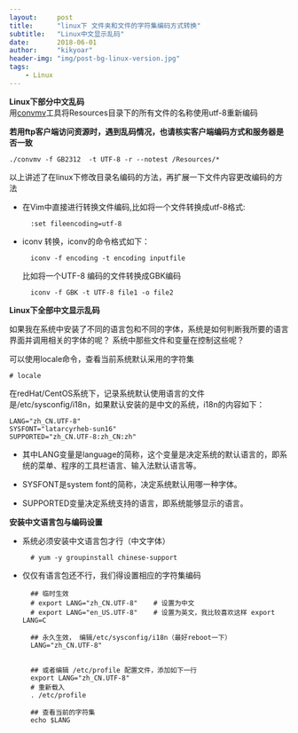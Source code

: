```yaml
---
layout:     post
title:      "linux下 文件夹和文件的字符集编码方式转换"
subtitle:   "Linux中文显示乱码"
date:       2018-06-01
author:     "kikyoar"
header-img: "img/post-bg-linux-version.jpg"
tags:
    - Linux
---   
```



 
**Linux下部分中文乱码**   
用[convmv](https://www.j3e.de/linux/convmv/convmv-1.15.tar.gz)工具将Resources目录下的所有文件的名称使用utf-8重新编码

**若用ftp客户端访问资源时，遇到乱码情况，也请核实客户端编码方式和服务器是否一致**  

	./convmv -f GB2312  -t UTF-8 -r --notest /Resources/*  

以上讲述了在linux下修改目录名编码的方法，再扩展一下文件内容更改编码的方法  

- 在Vim中直接进行转换文件编码,比如将一个文件转换成utf-8格式:  

		:set fileencoding=utf-8

- iconv 转换，iconv的命令格式如下：  

		iconv -f encoding -t encoding inputfile

	比如将一个UTF-8 编码的文件转换成GBK编码  

		iconv -f GBK -t UTF-8 file1 -o file2  
		
**Linux下全部中文显示乱码**  

如果我在系统中安装了不同的语言包和不同的字体，系统是如何判断我所要的语言界面并调用相关的字体的呢？ 系统中那些文件和变量在控制这些呢？   

可以使用locale命令，查看当前系统默认采用的字符集  

	
	# locale   
	
在redHat/CentOS系统下，记录系统默认使用语言的文件是/etc/sysconfig/i18n，如果默认安装的是中文的系统，i18n的内容如下：   

	LANG="zh_CN.UTF-8" 
	SYSFONT="latarcyrheb-sun16" 
	SUPPORTED="zh_CN.UTF-8:zh_CN:zh"  
	
- 其中LANG变量是language的简称，这个变量是决定系统的默认语言的，即系统的菜单、程序的工具栏语言、输入法默认语言等。

- SYSFONT是system font的简称，决定系统默认用哪一种字体。

- SUPPORTED变量决定系统支持的语言，即系统能够显示的语言。

**安装中文语言包与编码设置**  

- 系统必须安装中文语言包才行（中文字体）  

		# yum -y groupinstall chinese-support   
		
- 仅仅有语言包还不行，我们得设置相应的字符集编码  

		## 临时生效
		# export LANG="zh_CN.UTF-8"    # 设置为中文
		# export LANG="en_US.UTF-8"    # 设置为英文，我比较喜欢这样 export LANG=C
		 
		## 永久生效， 编辑/etc/sysconfig/i18n（最好reboot一下）
		LANG="zh_CN.UTF-8"
		 
		 
		## 或者编辑 /etc/profile 配置文件，添加如下一行
		export LANG="zh_CN.UTF-8"
		# 重新载入
		. /etc/profile
		 
		## 查看当前的字符集
		echo $LANG   
		


  